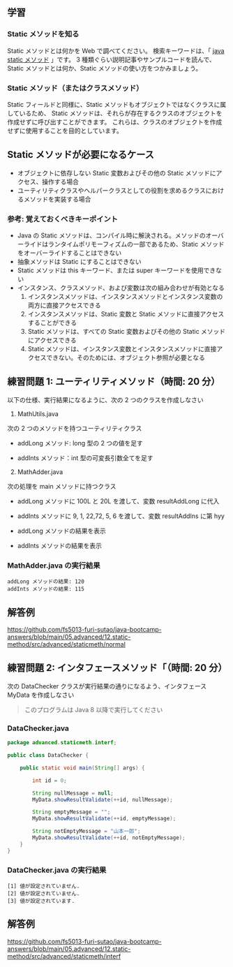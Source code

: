## 学習

### Static メソッドを知る

Static メソッドとは何かを Web で調べてください。
検索キーワードは、「 [java static メソッド](https://www.google.com/search?q=java+static+メソッド) 」です。
3 種類ぐらい説明記事やサンプルコードを読んで、Static メソッドとは何か、Static メソッドの使い方をつかみましょう。

### Static メソッド（またはクラスメソッド）

Static フィールドと同様に、Static メソッドもオブジェクトではなくクラスに属しているため、
Static メソッドは、それらが存在するクラスのオブジェクトを作成せずに呼び出すことができます。
これらは、クラスのオブジェクトを作成せずに使用することを目的としています。

## Static メソッドが必要になるケース

- オブジェクトに依存しない Static 変数およびその他の Static メソッドにアクセス、操作する場合
- ユーティリティクラスやヘルパークラスとしての役割を求めるクラスにおけるメソッドを実装する場合

### 参考: 覚えておくべきキーポイント

- Java の Static メソッドは、コンパイル時に解決される。メソッドのオーバーライドはランタイムポリモーフィズムの一部であるため、Static メソッドをオーバーライドすることはできない
- 抽象メソッドは Static にすることはできない
- Static メソッドは this キーワード、または super キーワードを使用できない
- インスタンス、クラスメソッド、および変数は次の組み合わせが有効となる
  1. インスタンスメソッドは、インスタンスメソッドとインスタンス変数の両方に直接アクセスできる
  2. インスタンスメソッドは、Static 変数と Static メソッドに直接アクセスすることができる
  3. Static メソッドは、すべての Static 変数およびその他の Static メソッドにアクセスできる
  4. Static メソッドは、インスタンス変数とインスタンスメソッドに直接アクセスできない。そのためには、オブジェクト参照が必要となる

## 練習問題 1: ユーティリティメソッド（時間: 20 分）

以下の仕様、実行結果になるように、次の 2 つのクラスを作成しなさい

1. MathUtils.java

次の 2 つのメソッドを持つユーティリティクラス

- addLong メソッド: long 型の 2 つの値を足す

- addInts メソッド：int 型の可変長引数全てを足す

2. MathAdder.java

次の処理を main メソッドに持つクラス

- addLong メソッドに 100L と 20L を渡して、変数 resultAddLong に代入
- addInts メソッドに 9, 1, 22,72, 5, 6 を渡して、変数 resultAddIns に第 hyy

- addLong メソッドの結果を表示
- addInts メソッドの結果を表示

### MathAdder.java の実行結果

```console
addLong メソッドの結果: 120
addInts メソッドの結果: 115
```

## 解答例

https://github.com/fs5013-furi-sutao/java-bootcamp-answers/blob/main/05.advanced/12.static-method/src/advanced/staticmeth/normal

## 練習問題 2: インタフェースメソッド「（時間: 20 分）

次の DataChecker クラスが実行結果の通りになるよう、インタフェース MyData を作成しなさい

> このプログラムは Java 8 以降で実行してください

### DataChecker.java

```java
package advanced.staticmeth.interf;

public class DataChecker {

    public static void main(String[] args) {

        int id = 0;

        String nullMessage = null;
        MyData.showResultValidate(++id, nullMessage);

        String emptyMessage = "";
        MyData.showResultValidate(++id, emptyMessage);

        String notEmptyMessage = "山本一郎";
        MyData.showResultValidate(++id, notEmptyMessage);
    }
}
```

### DataChecker.java の実行結果

```console
[1] 値が設定されていません.
[2] 値が設定されていません.
[3] 値が設定されています.
```

## 解答例

https://github.com/fs5013-furi-sutao/java-bootcamp-answers/blob/main/05.advanced/12.static-method/src/advanced/staticmeth/interf
